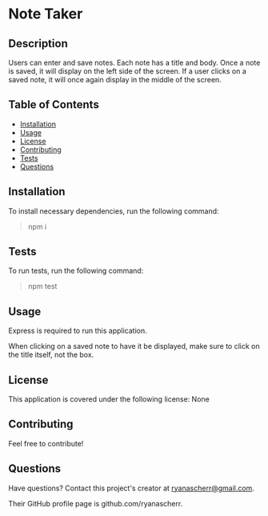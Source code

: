# Note Taker

## Description

Users can enter and save notes. Each note has a title and body. Once a note is saved, it will display on the left side of the screen. If a user clicks on a saved note, it will once again display in the middle of the screen.

## Table of Contents

- [Installation](#installation)
- [Usage](#usage)
- [License](#license)
- [Contributing](#contributing)
- [Tests](#tests)
- [Questions](#questions)

## Installation

To install necessary dependencies, run the following command:

> npm i 

## Tests

To run tests, run the following command:

> npm test 

## Usage

Express is required to run this application.

When clicking on a saved note to have it be displayed, make sure to click on the title itself, not the box.

## License

This application is covered under the following license: None

## Contributing

Feel free to contribute!

## Questions

Have questions? Contact this project's creator at ryanascherr@gmail.com.

Their GitHub profile page is github.com/ryanascherr.

